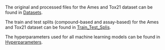 The original and processed files for the Ames and Tox21 dataset can be found in [Datasets](Datasets).

The train and test splits (compound-based and assay-based) for the Ames and Tox21 dataset can be found in [Train_Test_Splis](Train_Test_Splits).

The hyperparameters used for all machine learning models can be found in [Hyperparameters](Hyperparameters).
